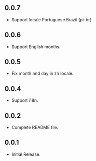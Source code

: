 ## 0.0.7

* Support locale Portuguese Brazil (pt-br)

## 0.0.6

* Support English months.

## 0.0.5

* Fix month and day in zh locale.

## 0.0.4

* Support i18n.

## 0.0.2

* Complete README file.

## 0.0.1

* Initial Release.
